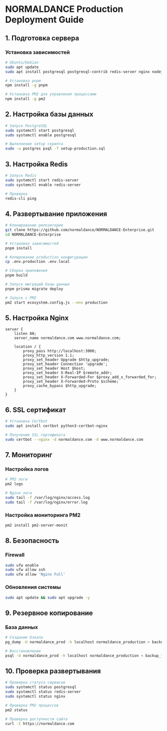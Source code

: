 # NORMALDANCE Production Deployment Guide

## 1. Подготовка сервера

### Установка зависимостей
```bash
# Ubuntu/Debian
sudo apt update
sudo apt install postgresql postgresql-contrib redis-server nginx nodejs npm

# Установка pnpm
npm install -g pnpm

# Установка PM2 для управления процессами
npm install -g pm2
```

## 2. Настройка базы данных

```bash
# Запуск PostgreSQL
sudo systemctl start postgresql
sudo systemctl enable postgresql

# Выполнение setup скрипта
sudo -u postgres psql -f setup-production.sql
```

## 3. Настройка Redis

```bash
# Запуск Redis
sudo systemctl start redis-server
sudo systemctl enable redis-server

# Проверка
redis-cli ping
```

## 4. Развертывание приложения

```bash
# Клонирование репозитория
git clone https://github.com/normaldance/NORMALDANCE-Enterprise.git
cd NORMALDANCE-Enterprise

# Установка зависимостей
pnpm install

# Копирование production конфигурации
cp .env.production .env.local

# Сборка приложения
pnpm build

# Запуск миграций базы данных
pnpm prisma migrate deploy

# Запуск с PM2
pm2 start ecosystem.config.js --env production
```

## 5. Настройка Nginx

```nginx
server {
    listen 80;
    server_name normaldance.com www.normaldance.com;
    
    location / {
        proxy_pass http://localhost:3000;
        proxy_http_version 1.1;
        proxy_set_header Upgrade $http_upgrade;
        proxy_set_header Connection 'upgrade';
        proxy_set_header Host $host;
        proxy_set_header X-Real-IP $remote_addr;
        proxy_set_header X-Forwarded-For $proxy_add_x_forwarded_for;
        proxy_set_header X-Forwarded-Proto $scheme;
        proxy_cache_bypass $http_upgrade;
    }
}
```

## 6. SSL сертификат

```bash
# Установка Certbot
sudo apt install certbot python3-certbot-nginx

# Получение SSL сертификата
sudo certbot --nginx -d normaldance.com -d www.normaldance.com
```

## 7. Мониторинг

### Настройка логов
```bash
# PM2 логи
pm2 logs

# Nginx логи
sudo tail -f /var/log/nginx/access.log
sudo tail -f /var/log/nginx/error.log
```

### Настройка мониторинга PM2
```bash
pm2 install pm2-server-monit
```

## 8. Безопасность

### Firewall
```bash
sudo ufw enable
sudo ufw allow ssh
sudo ufw allow 'Nginx Full'
```

### Обновления системы
```bash
sudo apt update && sudo apt upgrade -y
```

## 9. Резервное копирование

### База данных
```bash
# Создание бэкапа
pg_dump -U normaldance_prod -h localhost normaldance_production > backup_$(date +%Y%m%d_%H%M%S).sql

# Восстановление
psql -U normaldance_prod -h localhost normaldance_production < backup_file.sql
```

## 10. Проверка развертывания

```bash
# Проверка статуса сервисов
sudo systemctl status postgresql
sudo systemctl status redis-server
sudo systemctl status nginx

# Проверка PM2 процессов
pm2 status

# Проверка доступности сайта
curl -I https://normaldance.com
```
